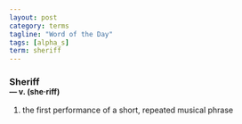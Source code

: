 ```yaml
---
layout: post
category: terms
tagline: "Word of the Day"
tags: [alpha_s]
term: sheriff
---
```


<h3>Sheriff<br/> <small>&mdash; v. (she<span>&middot;</span>riff)</small></h3>
<p><ol><li>the first performance of a short, repeated musical phrase</li>
</ol></p>
